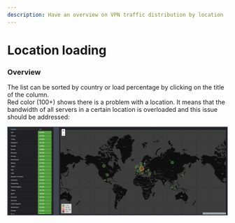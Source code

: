 ```yaml
---
description: Have an overview on VPN traffic distribution by location
---
```


# Location loading

### Overview

The list can be sorted by country or load percentage by clicking on the title of the column.  
Red color \(100+\) shows there is a problem with a location. It means that the bandwidth of all servers in a certain location is overloaded and this issue should be addressed:

![](../../.gitbook/assets/location_loading.png)



